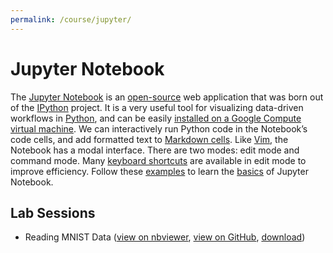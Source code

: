 ```yaml
---
permalink: /course/jupyter/
---
```

# Jupyter Notebook

The [Jupyter Notebook](http://jupyter.org/) is an [open-source](https://github.com/jupyter/notebook) web application that was born out of the [IPython](https://ipython.org/) project. It is a very useful tool for visualizing data-driven workflows in [Python](http://realai.org/course/python/), and can be easily [installed on a Google Compute virtual machine](http://realai.org/course/GCE/jupyter/). We can interactively run Python code in the Notebook’s code cells, and add formatted text to [Markdown cells](http://jupyter-notebook.readthedocs.io/en/latest/examples/Notebook/Working%20With%20Markdown%20Cells.html). Like [Vim](http://realai.org/course/vim/), the Notebook has a modal interface. There are two modes: edit mode and command mode. Many [keyboard shortcuts](http://jupyter-notebook.readthedocs.io/en/latest/examples/Notebook/Notebook%20Basics.html#Keyboard-Navigation) are available in edit mode to improve efficiency. Follow these [examples](http://jupyter-notebook.readthedocs.io/en/latest/examples/Notebook/examples_index.html) to learn the [basics](http://jupyter-notebook.readthedocs.io/en/latest/examples/Notebook/Notebook%20Basics.html) of Jupyter Notebook.

## Lab Sessions

* Reading MNIST Data ([view on nbviewer](http://nbviewer.jupyter.org/url/realai.org/course/jupyter/reading-MNIST-data.ipynb), [view on GitHub](https://github.com/real-ai/realai.org/blob/master/course/jupyter/reading-MNIST-data.ipynb), [download](http://realai.org/course/jupyter/reading-MNIST-data.ipynb))

